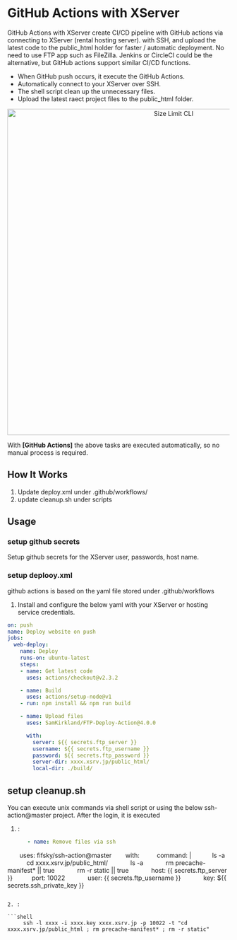 # GitHub Actions with XServer

GitHub Actions with XServer create CI/CD pipeline with GitHub actions via
connecting to XServer (rental hosting server). with SSH, and upload the latest 
code to the public_html holder for faster / automatic deployment. No need to use 
FTP app such as FileZilla. Jenkins or CircleCI could be the alternative, but GitHub
actions support similar CI/CD functions.

* When GitHub push occurs, it execute the GitHub Actions.
* Automatically connect to your XServer over SSH.
* The shell script clean up the unnecessary files.
* Upload the latest raect project files to the public_html folder.

<p align="center">
  <img src="./img/example.png" alt="Size Limit CLI" width="738">
</p>

With **[GitHub Actions]** the above tasks are executed automatically, so no manual process
is required.



## How It Works

1. Update deploy.xml under .github/workflows/
2. update cleanup.sh under scripts

## Usage

### setup github secrets

Setup github secrets for the XServer user, passwords, host name.

### setup deplooy.xml

github actions is based on the yaml file stored under .github/workflows

1. Install and configure the below yaml with your XServer or hosting service credentials.


```yaml
on: push
name: Deploy website on push
jobs:
  web-deploy:
    name: Deploy
    runs-on: ubuntu-latest
    steps:
    - name: Get latest code
      uses: actions/checkout@v2.3.2

    - name: Build
      uses: actions/setup-node@v1
    - run: npm install && npm run build

    - name: Upload files
      uses: SamKirkland/FTP-Deploy-Action@4.0.0

      with: 
        server: ${{ secrets.ftp_server }}
        username: ${{ secrets.ftp_username }}
        password: ${{ secrets.ftp_password }}
        server-dir: xxxx.xsrv.jp/public_html/
        local-dir: ./build/
```


## setup cleanup.sh

You can execute unix commands via shell script or using the below ssh-action@master project. After the login, it is executed

1. :

   ```yaml
	  - name: Remove files via ssh
       uses: fifsky/ssh-action@master
       with:
         command: |
           ls -a
           cd xxxx.xsrv.jp/public_html/
            ls -a
            rm precache-manifest* || true
            rm -r static || true
            host: {{ secrets.ftp_server }}
            port: 10022
            user: {{ secrets.ftp_username }}
            key: ${{ secrets.ssh_private_key }}
   ```

2. :

   ```shell
		ssh -l xxxx -i xxxx.key xxxx.xsrv.jp -p 10022 -t "cd xxxx.xsrv.jp/public_html ; rm precache-manifest* ; rm -r static"
   ```

